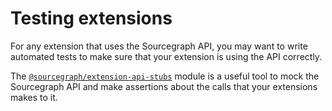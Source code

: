 # Testing extensions

For any extension that uses the Sourcegraph API, you may want to write automated
tests to make sure that your extension is using the API correctly.

The
[`@sourcegraph/extension-api-stubs`](https://github.com/sourcegraph/extension-api-stubs)
module is a useful tool to mock the Sourcegraph API and make assertions about
the calls that your extensions makes to it.

